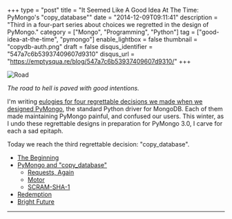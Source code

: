 +++
type = "post"
title = "It Seemed Like A Good Idea At The Time: PyMongo's \"copy_database\""
date = "2014-12-09T09:11:41"
description = "Third in a four-part series about choices we regretted in the design of PyMongo."
category = ["Mongo", "Programming", "Python"]
tag = ["good-idea-at-the-time", "pymongo"]
enable_lightbox = false
thumbnail = "copydb-auth.png"
draft = false
disqus_identifier = "547a7c6b53937409607d9310"
disqus_url = "https://emptysqua.re/blog/547a7c6b53937409607d9310/"
+++

<p><img style="display:block; margin-left:auto; margin-right:auto;" src="road-3.jpg" alt="Road" title="Road" /></p>
<p><em>The road to hell is paved with good intentions.</em></p>
<p>I'm writing <a href="/good-idea-at-the-time-pymongo/">eulogies for four regrettable decisions we made when we designed PyMongo</a>, the standard Python driver for MongoDB. Each of them made maintaining PyMongo painful, and confused our users. This winter, as I undo these regrettable designs in preparation for PyMongo 3.0, I carve for each a sad epitaph.</p>
<p>Today we reach the third regrettable decision: "copy_database".</p>
<div class="toc">
<ul>
<li><a href="#the-beginning">The Beginning</a></li>
<li><a href="#pymongo-and-copy_database">PyMongo and "copy_database"</a><ul>
<li><a href="#requests-again">Requests, Again</a></li>
<li><a href="#motor">Motor</a></li>
<li><a href="#scram-sha-1">SCRAM-SHA-1</a></li>
</ul>
</li>
<li><a href="#redemption">Redemption</a></li>
<li><a href="#bright-future">Bright Future</a></li>
</ul>
</div>
<hr />
<!--

commit 3332989338a5815c30a039213bf2e4581759e8c8
Author: Dwight <dmerriman@gmail.com>
Date:   Fri Sep 12 15:00:20 2008 -0400

    copydb - not yet done

commit e783239b3f9284d0dfe0161b8f8effc41d33aa57
Author: dwight <dwight@Dwights-MacBook.local>
Date:   Sun Sep 14 22:49:30 2008 -0400

    copydb work

commit 379a7562629ff0803cfb30e0abfcddcbee046a19
Author: Dwight <dmerriman@gmail.com>
Date:   Mon Sep 15 15:30:53 2008 -0400

    copydb

    first commit

commit 7ed81cdf6bc3af668273983c8dd890e545bcdaa4
Author: Aaron <aaron@10gen.com>
Date:   Tue Feb 16 15:20:35 2010 -0800

    SERVER-579 support copyDatabase from source running with security

commit 2213f813cf8c81ffa719adb46cfdbdf375bc8fae
Author: Mike Dirolf <mike@10gen.com>
Date:   Tue Mar 9 13:06:00 2010 -0500

    Adding copy_database

-->

<h1 id="the-beginning">The Beginning</h1>
<p>In the beginning, MongoDB had <a href="http://docs.mongodb.org/manual/reference/command/copydb/">a "copydb" command</a>. Well, not the beginning, but it was an early feature: MongoDB was less than a year old when Dwight Merriman implemented "copydb" in September 2008.</p>
<p>The initial protocol was simple. The client told MongoDB the source and target database names, and MongoDB made a copy:</p>
<p><img style="display:block; margin-left:auto; margin-right:auto;" src="copydb.png" alt="copydb" title="copydb" /></p>
<p>You could give the target server a "fromhost" option and it would clone from a remote server, similar to how a replica set member does an initial sync:</p>
<p><img style="display:block; margin-left:auto; margin-right:auto;" src="copydb-fromhost.png" alt="copydb fromhost" title="copydb fromhost" /></p>
<p>This is a really useful feature for sysadmins who occasionally copy a database using the mongo shell, but of course it's not a likely use case for application developers. So the <a href="http://docs.mongodb.org/manual/reference/method/db.copyDatabase/">mongo shell has a "db.copyDatabase" helper function</a>, but at the time none of our drivers did.</p>
<p>A year later, in January 2010, a user <a href="https://jira.mongodb.org/browse/SERVER-579">wanted to do "copydb" from a remote server with authentication</a>. Aaron Staple came up with a secure protocol: as long as the client knows the password for the source server, it can instruct the target server to authenticate, without revealing its password to the target server. The client tells the target to call "getnonce" on the source, and the source responds with a <a href="https://en.wikipedia.org/wiki/Cryptographic_nonce">nonce</a>, which the target forwards to the client:</p>
<p><img style="display:block; margin-left:auto; margin-right:auto;" src="copydbgetnonce.png" alt="copydbgetnonce" title="copydbgetnonce" /></p>
<p>Then the client hashes its password with the nonce, and gives the hashed password back to the target server, allowing the target to authenticate against the source <em>once</em>:</p>
<p><img style="display:block; margin-left:auto; margin-right:auto;" src="copydb-auth.png" alt="copydb with auth" title="copydb with auth" /></p>
<p>There's one important detail (imagine foreboding music now): "copydbgetnonce" and "copydb" must be sent on the same socket. This will be important later.</p>
<p>In any case, Aaron added support for this new protocol to MongoDB and to the mongo shell, so sysadmins could copy a database from a password-protected remote server. So far so good. But in a moment, we would make a regrettable decision.</p>
<h1 id="pymongo-and-copy_database">PyMongo and "copy_database"</h1>
<p>Nicolas Clairon, author of the PyMongo wrapper library <a href="http://namlook.github.io/mongokit/">MongoKit</a>, asked us to add a feature to PyMongo. <a href="https://jira.mongodb.org/browse/PYTHON-110">He wanted PyMongo to have a special helper method for copydb</a> so "every third party lib can use this method". PyMongo's author, Mike Dirolf, leapt to it: just two days later, he'd implemented a "copy_database" method in PyMongo, including support for authentication.</p>
<p>I understand why this seemed like a good idea at the time. Let's avoid duplication! Put "copy_database" in PyMongo, so every third party lib can use it! No one asked whether any users actually executed "copy_database" in Python. Mike just went ahead and implemented it. How could he know he was setting a course to hell?</p>
<h2 id="requests-again">Requests, Again</h2>
<p>Remember how I said copydbgetnonce and copydb must be sent on the same socket? Well, that wasn't a problem for Mike: at this time PyMongo always reserved a socket for each thread, and you couldn't turn this "feature" off. So if one thread called copydbgetnonce and then copydb, the two commands were sent on the same socket automatically.</p>
<p><a href="/good-idea-at-the-time-pymongo-start-request/">But, as I described in my "start_request" story</a>, after Mike had left and I joined the company, I made major connection pooling improvements. This included the ability for threads to freely share sockets in the connection pool. For real applications this dramatically increased PyMongo's efficiency. But it was bad news for "copy_database" with auth: now we needed a special way to ensure that the two commands were executed on the same socket. So I had to update "copy_database": Before calling copydbgetnonce, it checked if the current thread had a socket reserved. If not, it reserved one. Then it called the two commands in a row. Finally, it returned the socket, but only if the socket had been specially reserved for the sake of "copy_database".</p>
<p>There were already two code paths for "copy_database": one with authentication and one without. Now there were four: with and without authentication, with and without a socket already reserved for the current thread. Since concurrency bugs were a greater threat, I bloated the test suite with a half-dozen tests, probing for logic bugs and race conditions.</p>
<h2 id="motor">Motor</h2>
<p>Six months after I'd made these changes to PyMongo's connection pool and its "copy_database" method, I first announced Motor, my asynchronous driver for Tornado and MongoDB. Motor wraps PyMongo and makes it asynchronous, allowing I/O concurrency on a single thread, using Tornado's event loop.</p>
<p>Tricking PyMongo into executing concurrently on one thread was straightforward, actually, except for one method: "copy_database". It wants to reserve a socket for the current thread, but in Motor, many I/O operations are in flight at once for the main thread. So I had to reimplement "copy_database" from scratch just for Motor. I also reimplemented all PyMongo's "copy_database" tests, and distorted Motor's design so it could reserve sockets for asynchronous tasks, purely to support "copy_database".</p>
<p>I made a horrible mistake, too: I introduced a bug in Motor's "copy_database" <a href="/let-us-now-praise-resourcewarnings/">that leaked a socket on every single call</a>, but no one ever complained. The method clearly was risky, and unused.</p>
<p>What the hell was I thinking when I added "copy_database" to Motor? Why would anyone need it? We'd seen no signs, after all, that anyone was even using "copy_database" in PyMongo. And compared to PyMongo, Motor is optimized for web applications with lots of small concurrent operations. It's not intended for rare, lengthy tasks like "copy_database". But I was new at the company and I was excited about making Motor feature-complete: it would include every PyMongo feature, no matter how silly.</p>
<h2 id="scram-sha-1">SCRAM-SHA-1</h2>
<p>The breaking point for the PyMongo team came this fall, when MongoDB 2.8 introduced a new authentication mechanism, SCRAM-SHA-1. When 2.8 is released, SCRAM-SHA-1 will be the new default. And it's not just a better way of hashing passwords: it requires a different authentication <em>protocol</em> than the old MongoDB Challenge-Response mechanism. The old "copydbgetnonce" trick doesn't work with SCRAM-SHA-1.</p>
<p>Our senior security engineer Andreas Nilsson devised a new protocol for copydb with SCRAM-SHA-1, using a SASL conversation. It's more complex than the old protocol:</p>
<p><img style="display:block; margin-left:auto; margin-right:auto;" src="copydbsaslstart.png" alt="copydbsaslstart" title="copydbsaslstart" /></p>
<p>This accomplishes the same goal as the old copydbgetnonce protocol: it allows the target server to log in to the source server <em>once</em>, without the client revealing its password to either server. But instead of two round trips, three are now required. Andreas added the new protocol to the mongo shell. Bernie had already implemented <a href="/pymongo-2-8-rc0/#scram-sha-1-authentication">PyMongo's support for authentication with SCRAM-SHA-1</a>, and he asked me to add it to our "copy_database" helper, too.</p>
<p>I've worked at MongoDB over three years, but I'm still prone to rushing headlong into new features. "I know!" I thought, "I won't just add SCRAM-SHA-1 to copy_database, I'll add LDAP and Kerberos, too!" It took Bernie and Andreas some effort to talk me down. I scaled the work to reasonable proportions. <a href="https://github.com/mongodb/mongo-python-driver/commit/0b7b51975e0156fabe8ba36bb5c5c7b7b90a30de">My final patch is tight</a>.</p>
<p>But still, PyMongo's "copy_database" is silly. It now has eight code paths. It can run without authentication, or use SCRAM-SHA-1, or use the old authentication mechanism, or it can try to guess which mechanism to use. And it's implemented both for MongoClient and for MongoReplicaSetClient. The code is hard to follow and the test footprint is like a sasquatch's.</p>
<p>I began to contemplate adding SCRAM-SHA-1 to Motor's "copy_database", too, when suddenly I had a thought: what if we could stop the pain? What if we could just...delete "copy_database"?</p>
<h1 id="redemption">Redemption</h1>
<p>This year the company has created a dedicated Product Management team whose job is to know what users want, or to find out. Before, each of us at MongoDB had our various contacts with users&mdash;Bernie and I knew what Python programmers asked about, salespeople knew what customers asked for, the support team knew what questions people called with&mdash;but like any startup we were flying by the seat of our pants when we made decisions about what features to add and maintain.</p>
<p>Now we have a group of professionals gathering and sorting this data. This group can answer my question, "Hey, does anyone care about PyMongo's copy_database method, or is the mongo shell's method the only thing people use?" They researched for a few days and replied,</p>
<blockquote>
<p>Consensus from the field is that copydb comes up very little, whether across hosts or not. They are generally OK with not supporting it in the drivers as it is a more administrative task anyway, but would want it supported by the shell.</p>
</blockquote>
<p>Things were looking up. Maybe we could just delete the damn method. We polled the drivers team and found that of all <a href="http://docs.mongodb.org/ecosystem/drivers/">the eleven supported MongoDB drivers</a>, only PyMongo, Motor, and the Ruby Driver have a "copy_database" method. And the Ruby team plans to remove the method in version 2.0 of their driver. So we'll remove it from PyMongo in the next major release, and Motor too. Not only will we delete risky code, we'll be more consistent with the other drivers.</p>
<h1 id="bright-future">Bright Future</h1>
<p>In <a href="/pymongo-2-8-rc0/">PyMongo's next release, version 2.8</a>, "copy_database" still works; in fact it gains the ability to do SCRAM-SHA-1 authentication against the source server. But it's also <a href="https://jira.mongodb.org/browse/PYTHON-783">deprecated</a>. <a href="https://jira.mongodb.org/browse/PYTHON-788">In PyMongo 3.0 "copy_database" will be gone</a>, and good riddance: there's no evidence that anyone copies databases using Python, and it's one of the most difficult features to maintain. <a href="https://jira.mongodb.org/browse/MOTOR-56">It'll be gone from Motor 0.4 as well</a>.</p>
<p>The lesson I learned is similar to last week's: gather requirements. But this time, we didn't just make up a useless feature: someone actually asked us for it. Even so, we should have turned him down. "Innovation is saying no to a thousand things," according to Steve Jobs.</p>
<p>Features are like children. They're conceived in a moment of passion, but you must support them for years. Think!</p>
<hr />
<p><em>The final installment in "It Seemed Like A Good Idea At The Time" is <a href="/good-idea-at-the-time-pymongo-mongoreplicasetclient/">MongoReplicaSetClient</a>.</em></p>
